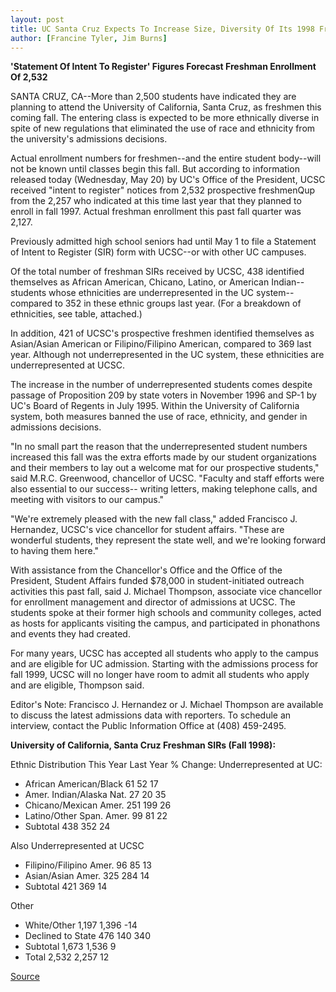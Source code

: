 ```yaml
---
layout: post
title: UC Santa Cruz Expects To Increase Size, Diversity Of Its 1998 Freshman Class 
author: [Francine Tyler, Jim Burns]
---
```


**'Statement Of Intent To Register' Figures Forecast Freshman  Enrollment Of 2,532**

SANTA CRUZ, CA--More than 2,500 students have indicated they are  planning to attend the University of California, Santa Cruz, as  freshmen this coming fall. The entering class is expected to be more  ethnically diverse in spite of new regulations that eliminated the use  of race and ethnicity from the university's admissions decisions.

Actual enrollment numbers for freshmen--and the entire  student body--will not be known until classes begin this fall. But  according to information released today (Wednesday, May 20) by  UC's Office of the President, UCSC received "intent to register" notices  from 2,532 prospective freshmenQup from the 2,257 who indicated  at this time last year that they planned to enroll in fall 1997. Actual  freshman enrollment this past fall quarter was 2,127.

Previously admitted high school seniors had until May 1 to file  a Statement of Intent to Register (SIR) form with UCSC--or with other  UC campuses.

Of the total number of freshman SIRs received by UCSC, 438  identified themselves as African American, Chicano, Latino, or  American Indian--students whose ethnicities are underrepresented  in the UC system--compared to 352 in these ethnic groups last year.  (For a breakdown of ethnicities, see table, attached.)

In addition, 421 of UCSC's prospective freshmen identified  themselves as Asian/Asian American or Filipino/Filipino American,  compared to 369 last year. Although not underrepresented in the UC  system, these ethnicities are underrepresented at UCSC.

The increase in the number of underrepresented students  comes despite passage of Proposition 209 by state voters in  November 1996 and SP-1 by UC's Board of Regents in July 1995.  Within the University of California system, both measures banned  the use of race, ethnicity, and gender in admissions decisions.

"In no small part the reason that the underrepresented student  numbers increased this fall was the extra efforts made by our  student organizations and their members to lay out a welcome mat  for our prospective students," said M.R.C. Greenwood, chancellor of  UCSC. "Faculty and staff efforts were also essential to our success-- writing letters, making telephone calls, and meeting with visitors to  our campus."

"We're extremely pleased with the new fall class," added  Francisco J. Hernandez, UCSC's vice chancellor for student affairs.  "These are wonderful students, they represent the state well, and  we're looking forward to having them here."

With assistance from the Chancellor's Office and the Office of  the President, Student Affairs funded $78,000 in student-initiated  outreach activities this past fall, said J. Michael Thompson, associate  vice chancellor for enrollment management and director of  admissions at UCSC. The students spoke at their former high schools  and community colleges, acted as hosts for applicants visiting the  campus, and participated in phonathons and events they had created.

For many years, UCSC has accepted all students who apply to  the campus and are eligible for UC admission. Starting with the  admissions process for fall 1999, UCSC will no longer have room to  admit all students who apply and are eligible, Thompson said.

Editor's Note: Francisco J. Hernandez or J. Michael Thompson are  available to discuss the latest admissions data with reporters. To  schedule an interview, contact the Public Information Office at (408)  459-2495.

**University of California, Santa Cruz Freshman SIRs (Fall 1998):**

Ethnic Distribution This Year Last Year % Change:
Underrepresented at UC:
* African American/Black 61 52 17
* Amer. Indian/Alaska Nat. 27 20 35
* Chicano/Mexican Amer. 251 199 26
* Latino/Other Span. Amer. 99 81 22
* Subtotal 438 352 24

Also Underrepresented at UCSC
* Filipino/Filipino Amer. 96 85 13
* Asian/Asian Amer. 325 284 14
* Subtotal 421 369 14

Other
* White/Other 1,197 1,396 -14
* Declined to State 476 140 340
* Subtotal 1,673 1,536 9
* Total 2,532 2,257 12

[Source](http://www1.ucsc.edu/news_events/press_releases/archive/97-98/05-98/052098-UCSC_expects_to_inc.html "Permalink to 052098-UCSC_expects_to_inc")
